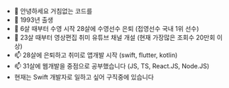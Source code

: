 - 👋 안녕하세요 거침없는 코드를 
- 👀 1993년 출생
- 🌱 6살 때부터 수영 시작 28살에 수영선수 은퇴 (접영선수 국내 1위 선수)
- 💞️ 23살 때부터 영상편집 취미 유튜브 채널 개설 (현재 가장많은 조회수 20만회 이상)
- 📫 28살에 은퇴하고 취미로 앱개발 시작 (swift, flutter, kotlin)
- 📫 31살에 웹개발을 중점으로 공부했습니다 (JS, TS, React.JS, Node.JS)
- 현재는 Swift 개발자로 일하고 싶어 구직중에 있습니다



<!---
WaterMan-Joy/WaterMan-Joy is a ✨ special ✨ repository because its `README.md` (this file) appears on your GitHub profile.
You can click the Preview link to take a look at your chang
